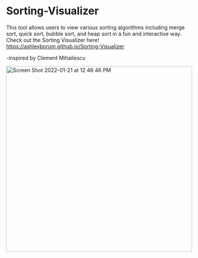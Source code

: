 # Sorting-Visualizer

This tool allows users to view various sorting algorithms including merge sort, quick sort, bubble sort, and heap sort in a fun and interactive way.
Check out the Sorting Visualizer here! https://ashleyborum.github.io/Sorting-Visualizer

-inspired by Clement Mihailescu

<img width="500" alt="Screen Shot 2022-01-21 at 12 46 46 PM" src="https://user-images.githubusercontent.com/76723573/150575641-25a0b444-1db8-46ef-b5cf-ddcf2784ca2d.png">


